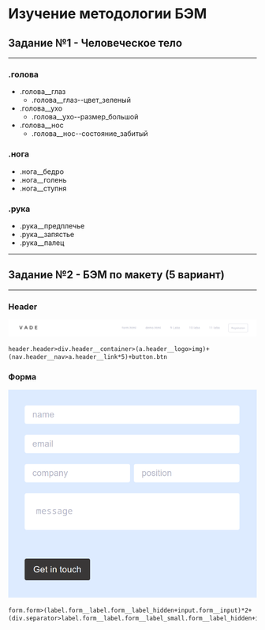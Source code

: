 # Изучение методологии БЭМ
## Задание №1 - Человеческое тело
---
### .голова
+ .голова__глаз
    - .голова__глаз--цвет_зеленый
+ .голова__ухо
    - .голова__ухо--размер_большой
+ .голова__нос
    - .голова__нос--состояние_забитый

### .нога
+ .нога__бедро
+ .нога__голень
+ .нога__ступня

### .рука
+ .рука__предплечье
+ .рука__запястье
+ .рука__палец
---
## Задание №2 - БЭМ по макету (5 вариант)
---
### Header
![header](/header.png)
```
header.header>div.header__container>(a.header__logo>img)+(nav.header__nav>a.header__link*5)+button.btn
```

### Форма
![form](/form.png)
```
form.form>(label.form__label.form__label_hidden+input.form__input)*2+(div.separator>label.form__label.form__label_small.form__label_hidden+input.form__input.form__input_small)*2+label.form__label.form__label_hidden+textarea.form__input.form__textarea+button.btn.btn_black
```